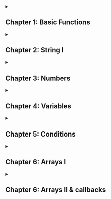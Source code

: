 <details>
  <summary><h2> Chapter 1: Basic Functions</h2></summary>

### Sum

```javascript
function sum (x, y)
{
  return x + y;
}
```

<br>

### Multiplication

```javascript
function multi (x, y)
{
  return x * y;
}
```

<br>

### Division

```javascript
function div (x, y)
{
  return x / y;
}
```

<br>

### Subtraction 

```javascript
function sub(x, y)
{
  return x + y;
}
```

<br>

### Exponentiation

```javascript
function exp (x, y)
{
  return x ** y;
}
```

<br>

### Remainder (Resto da divisão)

```javascript
function sum (x, y)
{
  return x % y;
}
```
</details>

<details>
  <summary><h2>Chapter 2: String I</h2></summary>

### Length

<p style="text-align: justify">A propriedade length é usada para retornar o comprimento de uma string</p>

```javascript
function getCharCount(variável)
{
    return variável.length;
}
```

<br>

### toUpperCase

<p style ="text-align: justify">Transforma a string em caixa alta</p>

```javascript
function shoutMyName(name)
{
    return name.toUpperCase;
}
```

<br>

### toLowerCase

<p style ="text-align: justify">Transforma a string em caixa baixa</p>

```javascript
function lowerName(name)
{
    return name.toLowerCase(name);
}
```

<br>

### Character acess

<p style ="text-align: justify"> Você pode acessar um caractere específico em uma string ao utilizar a sintaxe dos colchetes</p>

```javascript
function getFirstCharacter(name)
{
    return name[0];
}
```

<br>

<p style ="text-align> justify">Também é possível utilizar a função <code>.lenght</code> abaixo para buscar o último caractere dentro da função dos colchetes.</p>

```javascript
function getLastCharacter(name)
{
    return name[name.length-1];
}
```

<br>

### Substring

<p style="text-align">Uma substring é uma parte ou uma porção de uma string. Por exemplo, "rain" é uma substring da string "brain. Você pode recupear "rain" ao tomar os últimos quatro caracteres.</p>

**Exemplo:**

```javascript
function getDescription(text)
{
    console.log(text);
    return text.substring(0, 10); // Dois parâmetros: um de ínico e outro de fim
}
```

```javascript
function skipFirstCharacter(text)
{
    return text.substring(1); // Quando um, assume o fim como sendo o comprimento máximo da string
}
```

<br>

### Concatenation

<p style ="text-align: justify">Em JavaScript, o operador + irá se comportar de maneira diferente baseado nos tipos de valores que você usa com ele. Você já viu que <code>1 + 3 </code> irá retornar 4. Contudo, você poderia usar o operador + para concatenar duas strings. que significa unificar elas em uma única string.</p>

**Exemplo:**

```javascript
function concatInitials(firstNameInitial, lastNameInitial)
{
    return firstNameInitial + lastNameInitial;
}
```

<br>

### Interpolation

<p style ="text-align: justify">Strings Template suportam interpolação. Isso significa que você poderia escrever uma variável em sua string, e recuperar o seu valor. A sintaxe é direta ao ponto, você envolve a variável com <code>${variável}</code> </p>

**Exemplo:**

```javascript
function sayHello(name)
{
    return `Hello ${name}`;
}
```

<br>

### Interpolation advanced

**Exemplo:**

```javascript
function getFullName(firstName, lastName)
{
    return `${firstName} ${lastName}`;
}
```

<br>

### Multiline string

**Exemplo:**

```javascript
return `I am Learning JavaScript
and I found it to be
quite fun!`
```

<br>

### Capitalize

```javascript
function captalized(word)
{
  return word[0].toUpperCase() + word.substring(1).toLowerCase();
}
```

<br>

### at is similar to [] index, but can do negative index

```javascript
function index(word)
{
  return word.at(1);
}

```
</details>

<details>
  <summary><h2>Chapter 3: Numbers</h2></summary>

### Numeric separator (<code>_</code>)

<p style ="text-align: justify">Você pode representar números grandes mais claramente com o separador numério (<code>_</code>)</p>

```javascript
let nb = 1_000; // equivalent to 1000

let nb = 1_000_000; // 1000000 (1 million)
```

<br>

### Converting from number to string

<p style ="text-align: justify">Embora seja raramente utilizado, você pode converter um número para string ao chamar o método <code>to.string()</code></p>

```javascript
let answer = 42;
answer.toString(); //"42"
```

<br>

### NaN

<p>Você pode algumas vezes encontar <code>NaN</code> que significa <b>Not a Number</b>. Por exemplo, você tenta multiplicar um número por uma string. NaN é com frequência um sinal que algo está errado com seu código, na maioria das vezes vocês esqueceu de converter uma string para um número.</p>

<br>

### Converting string to number

<p style ="text-align: justify">Em alguns cenários, você iria preferir converter de uma string para um número, Por conta disso, você teria que usar o método <code>Numer.parseInt()</code>.</p>

```javascript
let str = "42";
Number.parseInt(str, 10); //42
```

<p style ="text-align: justify">O nome da função é chamada <code>Numer.parseInt()</code>. Sim, incluindo the <code>Number</code>. É assim porque há um objeto global chamado <code>Number</code> que contém o método chamado <code>parseInt()</code>. Esse método espera dois parâmetros: o primeiro parâmetro é a string que você gostaria de converter em um número. O segundo argumeneto é a raiz que será usada na conversão.</p>

<p style ="text-align: justify">A raiz é a base do sistema numérico que você gostaria de usar. No seu caso, utilize o número pois representa a maneira que nós contamos números diariamente utilizando o sistema decimal. Sempre utilze a raiz em 10 para garantir a compatibilidade com o sistema decimal. Caso seja o sistema binário, utilize 2</p>

<br>

### Use cases for converting to a number

<p style ="text-align: justify">Há muitas razões que você gostaria de converter uma string para um número, porém, a mais comum é quando o número e digitado pelo usuáiro em uma caixa de texto or o número está sendo lido de um DOM. Como você verá, os valores serão sempre uma string mesmo se o usuário digitar um número.</p>

</details>

<details>
  <summary><h2>Chapter 4: Variables</h2></summary>

### Variables

<p>Há dois tipos de declarar variáveis em JavaScript.</p>


### let

<p style ="text-align: justify">A primeira que você escreve uma variável nova, use o prefixo <code>let</code>.</p>

```javascript
let name = "Sam";
console.log(name);
```

<p style ="text-align: justify">Isso define uma varíavel chamada <code>name</code> com o valor <code>"Sam"</code>. Da próxima vez que foz utilizar a variável, basta apenas o nome dela. Variável com prefixo <code>let</code> podem ser modificadas futuramente por qualquer outro tipo de valor.</p>


<br>

### const

<p style ="text-align: justify">Variáveis declaradas com <code>const</code> não podem ser modificadas depois com sinal <code>=</code> de atribuição. Esse tipo de prefixo é útil quando for definir variáveis e forçar que o comportamento seja o mais previsível.</p>

```javascript
const language = "C++"; // Cannot be re-assigned anymore
console.log(language); // "C++"
```

<br>

### let vs const

<p style ="text-align: justify">Para escolher entre <code>let</code> e <code>const</code> use o seguinte regra: sempre vá com <code>const</code> até você perceber que precisa atribuir um novo valor para a variável. Quando sim, mude para let.</p>
  
</details>

<details>
  <summary><h2>Chapter 5: Conditions</h2></summary>



  
</details>


<details>
  <summary><h2>Chapter 6: Arrays I</h2></summary>

  
</details>

<details>
  <summary><h2>Chapter 6: Arrays II & callbacks</h2></summary>

  
</details>
